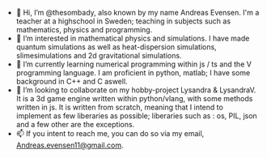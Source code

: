 - 👋 Hi, I’m @thesombady, also known by my name Andreas Evensen. I'm a teacher at a highschool in Sweden; teaching in subjects such as mathematics, physics and programming.
- 👀 I’m interested in mathematical physics and simulations. I have made quantum simulations as well as heat-dispersion simulations, slimesimulations and 2d gravitational simulations.
- 🌱 I’m currently learning numerical programming within js / ts and the V programming language. I am proficient in python, matlab; I have some background in C++ and C aswell.
- 💞️ I’m looking to collaborate on my hobby-project Lysandra & LysandraV. It is a 3d game engine written within python/vlang, with some methods written in js. It is written from scratch, meaning that I intend to implement as few liberaries as possible; liberaries such as : os, PIL, json and a few other are the exceptions. 
- 📫 If you intent to reach me, you can do so via my email, Andreas.evensen11@gmail.com.

<!---
thesombady/thesombady is a ✨ special ✨ repository because its `README.md` (this file) appears on your GitHub profile.
You can click the Preview link to take a look at your changes.
--->
